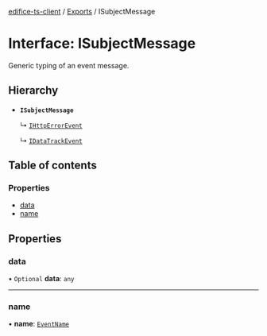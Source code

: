 [edifice-ts-client](../README.md) / [Exports](../modules.md) / ISubjectMessage

# Interface: ISubjectMessage

Generic typing of an event message.

## Hierarchy

- **`ISubjectMessage`**

  ↳ [`IHttpErrorEvent`](IHttpErrorEvent.md)

  ↳ [`IDataTrackEvent`](IDataTrackEvent.md)

## Table of contents

### Properties

- [data](ISubjectMessage.md#data)
- [name](ISubjectMessage.md#name)

## Properties

### data

• `Optional` **data**: `any`

___

### name

• **name**: [`EventName`](../modules.md#eventname)
